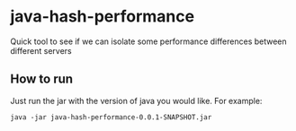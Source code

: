 # java-hash-performance

Quick tool to see if we can isolate some performance differences between different servers

## How to run
Just run the jar with the version of java you would like. For example:
```
java -jar java-hash-performance-0.0.1-SNAPSHOT.jar 
```
